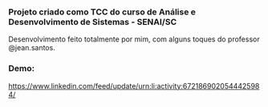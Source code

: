 ### Projeto criado como TCC do curso de Análise e Desenvolvimento de Sistemas - SENAI/SC

Desenvolvimento feito totalmente por mim, com alguns toques do professor @jean.santos.

### Demo:
https://www.linkedin.com/feed/update/urn:li:activity:6721869020544425984/
